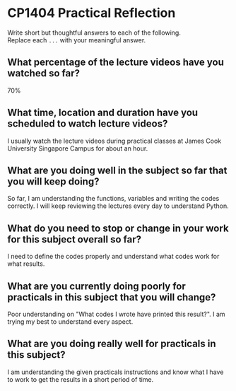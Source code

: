 # CP1404 Practical Reflection

Write short but thoughtful answers to each of the following.  
Replace each `...` with your meaningful answer.

## What percentage of the lecture videos have you watched so far?

70%

## What time, location and duration have you scheduled to watch lecture videos?

I usually watch the lecture videos during practical classes at James Cook University Singapore Campus for about an hour. 

## What are you doing well in the subject so far that you will keep doing?

So far, I am understanding the functions, variables and writing the codes correctly. I will keep reviewing the lectures
every day to understand Python.

## What do you need to stop or change in your work for this subject overall so far?

I need to define the codes properly and understand what codes work for what results.

## What are you currently doing poorly for practicals in this subject that you will change?

Poor understanding on "What codes I wrote have printed this result?". I am trying my best to understand every aspect.

## What are you doing really well for practicals in this subject?

I am understanding the given practicals instructions and know what I have to work to get the results in a short period
of time.
